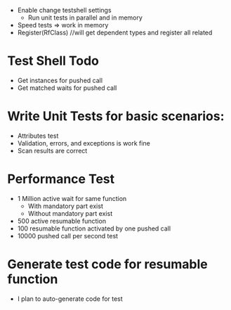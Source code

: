﻿* Enable change testshell settings
	* Run unit tests in parallel and in memory
* Speed tests => work in memory
* Register(RfClass) //will get dependent types and register all related
# Test Shell Todo
* Get instances for pushed call
* Get matched waits for pushed call



# Write Unit Tests for basic scenarios:


* Attributes test
* Validation, errors, and exceptions is work fine
* Scan results are correct

# Performance Test
* 1 Million active wait for same function
	* With mandatory part exist
	* Without mandatory part exist
* 500 active resumable function
* 100 resumable function activated by one pushed call
* 10000 pushed call per second test



# Generate test code for resumable function
* I plan to auto-generate code for test